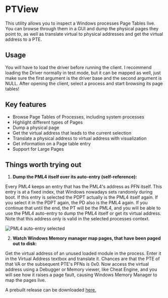 # PTView
This utility allows you to inspect a Windows processes Page Tables live.
You can browse through them in a GUI and dump the physical pages they point to, as well as translate virtual to physical addresses and get the virtual address to a PTE.

## Usage
You will have to load the driver before running the client.
I recommend loading the Driver normally in test mode, but it can be mapped as well, just make sure the first argument is the driver base and the second argument is NULL.
After opening the client, select a process and start browsing its page tables!

## Key features

 - Browse Page Tables of Processes, including system processes
 - Highlight different types of Pages
 - Dump a physical page
 - Get the virtual address that leads to the current selection
 - Translate a physical address to virtual address with visualization
 - Get information on a Page table entry
 - Support for Large Pages

## Things worth trying out

 1. **Dump the PML4 itself over its auto-entry (self-reference):**  

Every PML4 keeps an entry that has the PML4's address as PFN itself. This entry is at a fixed index, that Windows nowadays sets randomly during boot.
If this entry is selected the PDPT actually is the PML4 itself again. If you select it in the PDPT again, the PD also is the PML4 again. If you continue that until the end, the PT will be the PML4, and you will be able to use the PML4 auto-entry to dump the PML4 itself or get its virtual address.
Note that this address only is valid in the selected processes context.

![PML4 auto-entry selected](https://i.imgur.com/qUI7WDO.png) 

 2. **Watch Windows Memory manager map pages, that have been paged out to disk:**  

Get the virtual address of an unused loaded module in the process. Enter it in the Virtual Address textbox and translate it.
Chances are that the PTE of that VA or the subsequent PTE's PFNs is 0x0. 
Now access the virtual address using a Debugger or Memory viewer, like Cheat Engine, and you will see how it raises a page fault, causing Windows Memory Manager to map the pages live.


A prebuilt release can be downloaded [here.](https://github.com/VollRagm/PTView/releases/latest)
